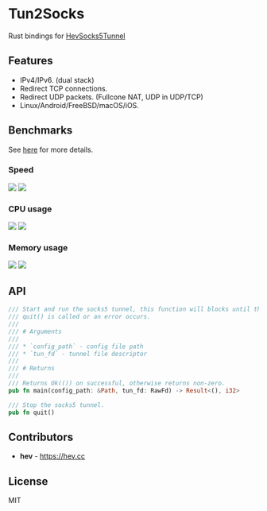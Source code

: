 # Tun2Socks

Rust bindings for [HevSocks5Tunnel](https://github.com/heiher/hev-socks5-tunnel)

## Features

* IPv4/IPv6. (dual stack)
* Redirect TCP connections.
* Redirect UDP packets. (Fullcone NAT, UDP in UDP/TCP)
* Linux/Android/FreeBSD/macOS/iOS.

## Benchmarks

See [here](https://github.com/heiher/hev-socks5-tunnel/wiki/Benchmarks) for more details.

### Speed

![](https://github.com/heiher/hev-socks5-tunnel/wiki/res/upload-speed.png)
![](https://github.com/heiher/hev-socks5-tunnel/wiki/res/download-speed.png)

### CPU usage

![](https://github.com/heiher/hev-socks5-tunnel/wiki/res/upload-cpu.png)
![](https://github.com/heiher/hev-socks5-tunnel/wiki/res/download-cpu.png)

### Memory usage

![](https://github.com/heiher/hev-socks5-tunnel/wiki/res/upload-mem.png)
![](https://github.com/heiher/hev-socks5-tunnel/wiki/res/download-mem.png)

## API

```rust
/// Start and run the socks5 tunnel, this function will blocks until the
/// quit() is called or an error occurs.
///
/// # Arguments
///
/// * `config_path` - config file path
/// * `tun_fd` - tunnel file descriptor
///
/// # Returns
///
/// Returns Ok(()) on successful, otherwise returns non-zero.
pub fn main(config_path: &Path, tun_fd: RawFd) -> Result<(), i32>

/// Stop the socks5 tunnel.
pub fn quit()
```

## Contributors

* **hev** - https://hev.cc

## License

MIT
